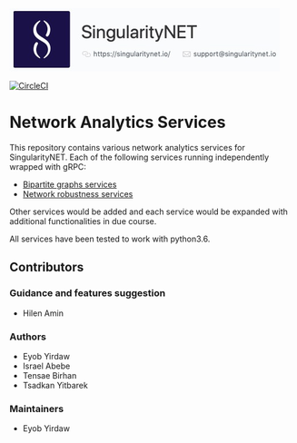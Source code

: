 [![SingnetLogo](docs/assets/singnet-logo.jpg?raw=true 'SingularityNET')](https://singularitynet.io/)

[![CircleCI](https://circleci.com/gh/singnet/network-analytics-services.svg?style=svg)](https://circleci.com/gh/singnet/network-analytics-services)

# Network Analytics Services

This repository contains various network analytics services for SingularityNET. Each of the following services running independently wrapped with gRPC:

* [Bipartite graphs services](services/bipartite/README.md)
* [Network robustness services](services/robustness/README.md)

Other services would be added and each service would be expanded with additional functionalities in due course.

All services have been tested to work with python3.6.


## Contributors

### Guidance and features suggestion

* Hilen Amin

### Authors

* Eyob Yirdaw
* Israel Abebe
* Tensae Birhan
* Tsadkan Yitbarek

### Maintainers

* Eyob Yirdaw